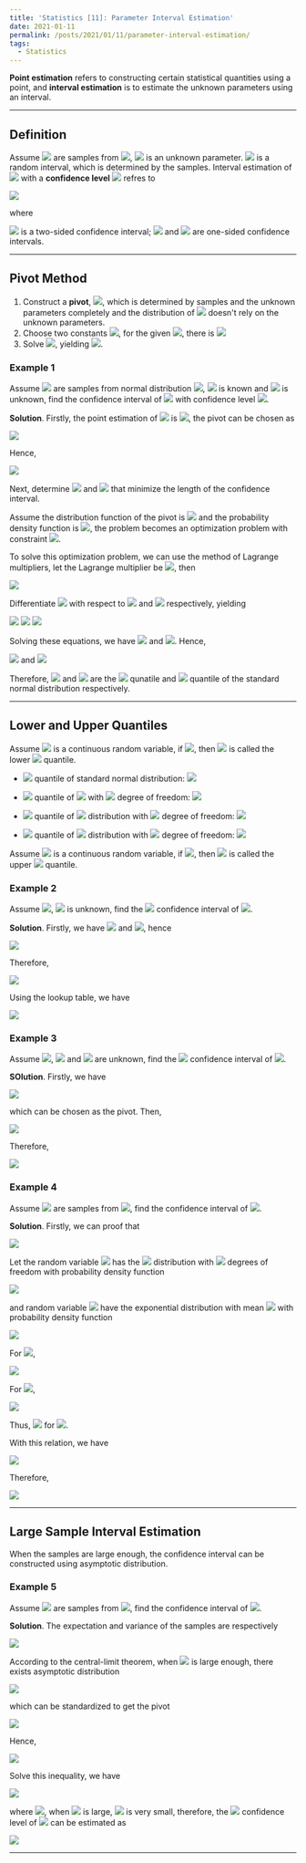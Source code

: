 ```yaml
---
title: 'Statistics [11]: Parameter Interval Estimation'
date: 2021-01-11
permalink: /posts/2021/01/11/parameter-interval-estimation/
tags:
  - Statistics
---
```


__Point estimation__ refers to constructing certain statistical quantities using a point, and __interval estimation__ is to estimate the unknown parameters using an interval.

---
## Definition
Assume <img src="https://render.githubusercontent.com/render/math?math=x_1,x_2,...,x_n"> are samples from <img src="https://render.githubusercontent.com/render/math?math=X\sim F(x%3B \theta)">, <img src="https://render.githubusercontent.com/render/math?math=\theta"> is an unknown parameter. <img src="https://render.githubusercontent.com/render/math?math=I(x_1,x_2,...,x_n)"> is a random interval, which is determined by the samples. Interval estimation of <img src="https://render.githubusercontent.com/render/math?math=\theta"> with a __confidence level__ <img src="https://render.githubusercontent.com/render/math?math=1-\alpha (0<\alpha<1)"> refres to

<img src="https://render.githubusercontent.com/render/math?math=P_{\theta}(\theta\in I(x_1,x_2,...,x_n)) \geq 1 - \alpha,\ \ \forall \theta\in\Theta">

where 

<img src="https://render.githubusercontent.com/render/math?math=I = \lfloor\hat{\theta}_1(x_1,x_2,...,x_n),\hat{\theta}_2(x_1,x_2,...,x_n)\rceil"> is a two-sided confidence interval; <img src="https://render.githubusercontent.com/render/math?math=I = \lfloor\hat{\theta}_L(x_1,x_2,...,x_n),\infty\rceil">  and <img src="https://render.githubusercontent.com/render/math?math=I = \lfloor-infty,\hat{\theta}_U(x_1,x_2,...,x_n)\rceil"> are one-sided confidence intervals.

---
## Pivot Method
1. Construct a __pivot__, <img src="https://render.githubusercontent.com/render/math?math=G(x_1,x_2,...,x_n,\theta)">, which is determined by samples and the unknown parameters completely and the distribution of <img src="https://render.githubusercontent.com/render/math?math=G"> doesn't rely on the unknown parameters.
2. Choose two constants <img src="https://render.githubusercontent.com/render/math?math=c,d">, for the given <img src="https://render.githubusercontent.com/render/math?math=\alpha (0 < \alpha < 1)">, there is <img src="https://render.githubusercontent.com/render/math?math=P(c\leq G\leq d)\geq 1-\alpha">  
3. Solve <img src="https://render.githubusercontent.com/render/math?math=c\leq G(x_1,x_2,...,x_n,\theta)\leq d">, yielding <img src="https://render.githubusercontent.com/render/math?math=\hat{\theta}_1(x_1,x_2,...,x_n)\leq\theta\leq\hat{\theta}_2(x_1,x_2,...,x_n)">.

### Example 1
Assume <img src="https://render.githubusercontent.com/render/math?math=x_1,x_2,...,x_n"> are samples from normal distribution <img src="https://render.githubusercontent.com/render/math?math=N(\mu,\sigma^2)">, <img src="https://render.githubusercontent.com/render/math?math=\sigma^2"> is known and <img src="https://render.githubusercontent.com/render/math?math=\mu"> is unknown, find the confidence interval of <img src="https://render.githubusercontent.com/render/math?math=\mu"> with confidence level <img src="https://render.githubusercontent.com/render/math?math=1-\alpha">.

__Solution__. Firstly, the point estimation of <img src="https://render.githubusercontent.com/render/math?math=\mu"> is <img src="https://render.githubusercontent.com/render/math?math=\bar{x}\sim N\left(\mu,\dfrac{\sigma^2}{n}\right)">, the pivot can be chosen as

<img src="https://render.githubusercontent.com/render/math?math=Z = \dfrac{\bar{x}-\mu}{\sqrt{\sigma^2/n}} = \dfrac{\sqrt{n}(\bar{x}-\mu)}{\sigma} \sim N(0,1)">

Hence,

<img src="https://render.githubusercontent.com/render/math?math=\Phi(d)-\Phi(c) = P\left( c\leq \dfrac{\sqrt{n}(\bar{x}-\mu)}{\sigma}\leq d\right) = 1 - \alpha">

Next, determine <img src="https://render.githubusercontent.com/render/math?math=c"> and <img src="https://render.githubusercontent.com/render/math?math=d"> that minimize the length of the confidence interval.

Assume the distribution function of the pivot is <img src="https://render.githubusercontent.com/render/math?math=F(x)"> and the probability density function is <img src="https://render.githubusercontent.com/render/math?math=p(x)">, the problem becomes an optimization problem with constraint <img src="https://render.githubusercontent.com/render/math?math=F(d) - F(c) = 1-\alpha">.

To solve this optimization problem, we can use the method of Lagrange multipliers, let the Lagrange multiplier be <img src="https://render.githubusercontent.com/render/math?math=\lambda">, then

<img src="https://render.githubusercontent.com/render/math?math=L(c,d%3B \lambda) = d - c %2B \lambda(F(d)-F(c)-1%2B\alpha)">

Differentiate <img src="https://render.githubusercontent.com/render/math?math=L(c,d%3B \lambda)"> with respect to <img src="https://render.githubusercontent.com/render/math?math=c, d"> and <img src="https://render.githubusercontent.com/render/math?math=\lambda"> respectively, yielding

<img src="https://render.githubusercontent.com/render/math?math=\dfrac{\partial L(c,d%3B \lambda)}{\partial c} = -1 - \lambda p(c) = 0">

<img src="https://render.githubusercontent.com/render/math?math=\dfrac{\partial L(c,d%3B \lambda)}{\partial d} = 1 %2B \lambda p(d) = 0">

<img src="https://render.githubusercontent.com/render/math?math=\dfrac{\partial L(c,d%3B \lambda)}{\partial \lambda} = F(d)-F(c)-1%2B\alpha = 0">

Solving these equations, we have <img src="https://render.githubusercontent.com/render/math?math=p(c)=p(d)"> and <img src="https://render.githubusercontent.com/render/math?math=\Phi(d)-\Phi(c)=1-\alpha">. Hence,

<img src="https://render.githubusercontent.com/render/math?math=\Phi(d) = 1 - \dfrac{\alpha}{2}"> and <img src="https://render.githubusercontent.com/render/math?math=\Phi(c) = \dfrac{\alpha}{2} \Rightarrow d = \Phi^{-1}\left(1 - \dfrac{\alpha}{2}\right), c = \Phi^{-1}\left(\dfrac{\alpha}{2}\right)">  

Therefore, <img src="https://render.githubusercontent.com/render/math?math=c"> and <img src="https://render.githubusercontent.com/render/math?math=d "> are the <img src="https://render.githubusercontent.com/render/math?math=\dfrac{\alpha}{2}"> qunatile and <img src="https://render.githubusercontent.com/render/math?math=1-\dfrac{\alpha}{2}"> quantile of the standard normal distribution respectively.  

---
## Lower and Upper Quantiles
Assume <img src="https://render.githubusercontent.com/render/math?math=X"> is a continuous random variable, if <img src="https://render.githubusercontent.com/render/math?math=P(X\leq a) = \alpha">, then <img src="https://render.githubusercontent.com/render/math?math=\alpha"> is called the lower <img src="https://render.githubusercontent.com/render/math?math=\alpha"> quantile.

- <img src="https://render.githubusercontent.com/render/math?math=\alpha"> quantile of standard normal distribution: <img src="https://render.githubusercontent.com/render/math?math=u_\alpha">

- <img src="https://render.githubusercontent.com/render/math?math=\alpha"> quantile of <img src="https://render.githubusercontent.com/render/math?math=\chi^2"> with <img src="https://render.githubusercontent.com/render/math?math=n"> degree of freedom: <img src="https://render.githubusercontent.com/render/math?math=\chi^2_{\alpha}(n)">

- <img src="https://render.githubusercontent.com/render/math?math=\alpha"> quantile of <img src="https://render.githubusercontent.com/render/math?math=t"> distribution with <img src="https://render.githubusercontent.com/render/math?math=n"> degree of freedom: <img src="https://render.githubusercontent.com/render/math?math=t_\alpha(n)">

- <img src="https://render.githubusercontent.com/render/math?math=\alpha"> quantile of <img src="https://render.githubusercontent.com/render/math?math=F"> distribution with <img src="https://render.githubusercontent.com/render/math?math=(m,n)"> degree of freedom: <img src="https://render.githubusercontent.com/render/math?math=F_\alpha(m,n)">

Assume <img src="https://render.githubusercontent.com/render/math?math=X"> is a continuous random variable, if <img src="https://render.githubusercontent.com/render/math?math=P(X\geq a) = \alpha">, then <img src="https://render.githubusercontent.com/render/math?math=\alpha"> is called the upper <img src="https://render.githubusercontent.com/render/math?math=\alpha"> quantile.

### Example 2
Assume <img src="https://render.githubusercontent.com/render/math?math=X\sim N(\mu,\sigma^2)">, <img src="https://render.githubusercontent.com/render/math?math=\sigma^2"> is unknown, find the <img src="https://render.githubusercontent.com/render/math?math=1-\alpha"> confidence interval of <img src="https://render.githubusercontent.com/render/math?math=\mu">.

__Solution__. Firstly, we have <img src="https://render.githubusercontent.com/render/math?math=X_1 = \dfrac{\bar{x}-\mu}{\sigma/\sqrt{n}}\sim N(0,1)"> and <img src="https://render.githubusercontent.com/render/math?math=X_2 = \dfrac{(n-1)s^2}{\sigma^2}\sim \chi^2(n-1)">, hence 

<img src="https://render.githubusercontent.com/render/math?math=\dfrac{X_1}{\sqrt{X_2/{n-1}}} = \dfrac{\bar{x}-\mu}{s/\sqrt{n}} = \dfrac{\sqrt{n}(\bar{x} - \mu)}{s} \sim t(n-1)">

Therefore,

<img src="https://render.githubusercontent.com/render/math?math=P\left(t_{\alpha\text{/}2}(n-1)\leq \dfrac{\sqrt{n}(\bar{x}-\mu)}{s}\leq t_{1-\alpha\text{/}2}(n-1)\right) = 1 - \alpha">

Using the lookup table, we have 

<img src="https://render.githubusercontent.com/render/math?math=\bar{x} - \dfrac{s}{\sqrt{n}}t_{1-\alpha\text{/}2}(n-1)\leq \mu \leq \bar{x} %2B \dfrac{s}{\sqrt{n}}t_{1-\alpha\text{/}2}(n-1)">

### Example 3
Assume <img src="https://render.githubusercontent.com/render/math?math=X\sim N(\mu,\sigma^2)">, <img src="https://render.githubusercontent.com/render/math?math=\sigma^2"> and  <img src="https://render.githubusercontent.com/render/math?math=\mu"> are unknown, find the <img src="https://render.githubusercontent.com/render/math?math=1-\alpha"> confidence interval of <img src="https://render.githubusercontent.com/render/math?math=\sigma^2">.

__SOlution__. Firstly, we have

<img src="https://render.githubusercontent.com/render/math?math=\dfrac{(n-1)s^2}{\sigma^2}\sim \chi^2(n-1)">

which can be chosen as the pivot. Then,

<img src="https://render.githubusercontent.com/render/math?math=P\left(\chi^2_{\alpha\text{/}2}\leq \dfrac{(n-1)s^2}{\sigma^2}\leq \chi^2_{1-\alpha\text{/}2}\right) = 1 - \alpha">

Therefore,

<img src="https://render.githubusercontent.com/render/math?math=\sigma^2 \in \left[\dfrac{(n-1)s^2}{\chi^2_{1-\alpha\text{/}2}}, \dfrac{(n-1)s^2}{\chi^2_{\alpha\text{/}2}}\right]">

### Example 4
Assume <img src="https://render.githubusercontent.com/render/math?math=x_1,x_2,...,x_n"> are samples from <img src="https://render.githubusercontent.com/render/math?math=\Exp(\lambda)">, find the confidence interval of <img src="https://render.githubusercontent.com/render/math?math=\lambda">.

__Solution__. Firstly, we can proof that 

<img src="https://render.githubusercontent.com/render/math?math=X = 2\lambda(x_1 %2B x_2 %2B \cdots %2B x_n)\sim \chi^2(2n) \Rightarrow 2n\lambda\bar{x}\sim \chi^2(2n)">

Let the random variable <img src="https://render.githubusercontent.com/render/math?math=X"> has the <img src="https://render.githubusercontent.com/render/math?math=\chi^2"> distribution with <img src="https://render.githubusercontent.com/render/math?math=n"> degrees of freedom with probability density function 

<img src="https://render.githubusercontent.com/render/math?math=f_X(x) = \dfrac{1}{2^{n\text{/}2}\Gamma(n\text{/}2)}x^{n\text{/}2-1}e^{-x\text{/}2}, x>0">

and random variable <img src="https://render.githubusercontent.com/render/math?math=Y"> have the exponential distribution with mean <img src="https://render.githubusercontent.com/render/math?math=\lambda"> with probability density function 

<img src="https://render.githubusercontent.com/render/math?math=f_{Y}(y) = \lambda e^{-\lambda x}, y > 0">

For <img src="https://render.githubusercontent.com/render/math?math=n=2">,

<img src="https://render.githubusercontent.com/render/math?math=f_X(x) = \dfrac{1}{2^{2\text{/}2}\Gamma(2\text{/}2)}x^{2\text{/}2-1}e^{-x\text{/}2} = \dfac{1}{2}e^{-x\text{/}2}, x>0">

For <img src="https://render.githubusercontent.com/render/math?math=\lambda = \dfrac{1}{2}">,

<img src="https://render.githubusercontent.com/render/math?math=f_{Y}(y) = \dfrac{1}{2} e^{-x\text{/}2}, y > 0">

Thus, <img src="https://render.githubusercontent.com/render/math?math=f_X(x) = f_{Y}(y)"> for <img src="https://render.githubusercontent.com/render/math?math=n=2, \lambda = \dfrac{1}{2}">.

With this relation, we have 

<img src="https://render.githubusercontent.com/render/math?math=P\left(\chi^2_{\alpha\text{/}2}(2n)\leq 2n\lambda\bar{x} \leq \chi^2_{1-\alpha\text{/}2}(2n)\right) = 1 - \alpha">

Therefore,

<img src="https://render.githubusercontent.com/render/math?math=\lambda \in \left[\dfrac{\chi^2_{\alpha\text{/}2}(2n)}{2n\bar{x}}, \dfrac{\chi^2_{1-\alpha\text{/}2}(2n)}{2n\bar{x}}\right]">

---
## Large Sample Interval Estimation
When the samples are large enough, the confidence interval can be constructed using asymptotic distribution.

### Example 5
Assume <img src="https://render.githubusercontent.com/render/math?math=x_1,x_2,...,x_n"> are samples from <img src="https://render.githubusercontent.com/render/math?math=b(1,p)">, find the confidence interval of <img src="https://render.githubusercontent.com/render/math?math=p">.

__Solution__. The expectation and variance of the samples are respectively 

<img src="https://render.githubusercontent.com/render/math?math=E(\bar{X}) = p, var{\bar{X}} = \dfrac{p(1-p)}{n}">

According to the central-limit theorem, when <img src="https://render.githubusercontent.com/render/math?math=n"> is large enough, there exists asymptotic distribution 

<img src="https://render.githubusercontent.com/render/math?math=\bar{X} \sim N\left(p,\dfrac{p(1-p)}{n}\right)">

which can be standardized to get the pivot

<img src="https://render.githubusercontent.com/render/math?math=\dfrac{\bar{X}-p}{\sqrt{\dfrac{p(1-p)}{n}}}\sim N(0,1)">

Hence,

<img src="https://render.githubusercontent.com/render/math?math=P\left(\left|\dfrac{\bar{X}-p}{\sqrt{p(1-p)\text{/}n}}\right|\leq u_{1-\alpha\text{/}2}\right)\approx 1 - \alpha \Rightarrow (\bar{X}-p)^2\leq u^2_{1-\alpha\text{/}2}\dfrac{p(1-p)}{n}">

Solve this inequality, we have


<img src="https://render.githubusercontent.com/render/math?math=\dfrac{1}{1%2B c}\left(\bar{X} %2B \dfrac{c}{2} - \sqrt{\dfrac{\bar{X}(1-\bar{X})}{n}u^2_{1-\alpha\text{/}2}%2B \dfrac{c^2}{4}}\right)\leq p \leq \dfrac{1}{1%2B c}\left(\bar{X} %2B \dfrac{c}{2} %2B \sqrt{\dfrac{\bar{X}(1-\bar{X})}{n}u^2_{1-\alpha\text{/}2}%2B \dfrac{c^2}{4}}\right)">

where <img src="https://render.githubusercontent.com/render/math?math=c = u^2_{1-\alpha\text{/}2}\text{/}n">, when <img src="https://render.githubusercontent.com/render/math?math=n"> is large, <img src="https://render.githubusercontent.com/render/math?math=c"> is very small, therefore, the <img src="https://render.githubusercontent.com/render/math?math=1-\alpha"> confidence level of <img src="https://render.githubusercontent.com/render/math?math=p"> can be estimated as 

<img src="https://render.githubusercontent.com/render/math?math=\left[\bar{X} - \sqrt{\dfrac{\bar{X}(1-\bar{X})}{n}u^2_{1-\alpha\text{/}2}}, \bar{X} %2B \sqrt{\dfrac{\bar{X}(1-\bar{X})}{n}u^2_{1-\alpha\text{/}2}}\right]">

---


